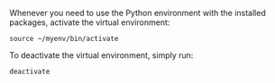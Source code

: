 Whenever you need to use the Python environment with the installed packages, activate the virtual environment:

    source ~/myenv/bin/activate

To deactivate the virtual environment, simply run:

    deactivate